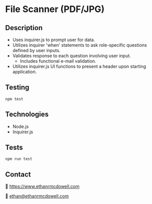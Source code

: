 # **File Scanner (PDF/JPG)**

## Description

- Uses inquirer.js to prompt user for data.
- Utilizes inquirer 'when' statements to ask role-specific questions defined by user inputs.
- Validates response to each question involving user input.
  - Includes functional e-mail validation.
- Utilizes inquirer.js UI functions to present a header upon starting application.

## Testing

`npm test`

## Technologies

- Node.js
- Inquirer.js

## Tests

`npm run test`

## Contact

:link: https://www.ethanrmcdowell.com

:e-mail: ethan@ethanrmcdowell.com
